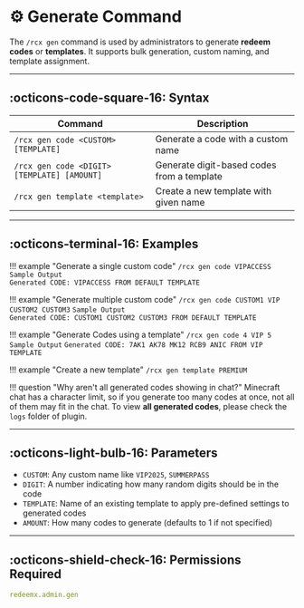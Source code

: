 # ⚙️ Generate Command

The `/rcx gen` command is used by administrators to generate **redeem codes** or **templates**. It supports bulk generation, custom naming, and template assignment.

---

## :octicons-code-square-16: Syntax


| Command                                       | Description                                                      |
|-----------------------------------------------|------------------------------------------------------------------|
| `/rcx gen code <CUSTOM> [TEMPLATE]`                      | Generate a code with a custom name                               |
| `/rcx gen code <DIGIT> [TEMPLATE] [AMOUNT]`   | Generate digit-based codes from a template                       |
| `/rcx gen template <template>`                | Create a new template with given name                            |

---

## :octicons-terminal-16: Examples

!!! example "Generate a single custom code"
    ```
    /rcx gen code VIPACCESS
    ```
    `Sample Output` <br>
    `Generated CODE: VIPACCESS FROM DEFAULT TEMPLATE`

!!! example "Generate multiple custom code"
    ```
    /rcx gen code CUSTOM1 VIP CUSTOM2 CUSTOM3
    ```
    `Sample Output` <br>
    `Generated CODE: CUSTOM1 CUSTOM2 CUSTOM3 FROM DEFAULT TEMPLATE`

!!! example "Generate Codes using a template"
    ```
    /rcx gen code 4 VIP 5
    ```
    `Sample Output`
    ```
    Generated CODE: 7AK1 AK78 MK12 RCB9 ANIC FROM VIP TEMPLATE
    ```

!!! example "Create a new template"
    ```
    /rcx gen template PREMIUM
    ```

!!! question "Why aren't all generated codes showing in chat?"
    Minecraft chat has a character limit, so if you generate too many codes at once, not all of them may fit in the chat.
    To view **all generated codes**, please check the `logs` folder of plugin.

---

## :octicons-light-bulb-16: Parameters

- `CUSTOM`: Any custom name like `VIP2025`, `SUMMERPASS`
- `DIGIT`: A number indicating how many random digits should be in the code
- `TEMPLATE`: Name of an existing template to apply pre-defined settings to generated codes
- `AMOUNT`: How many codes to generate (defaults to 1 if not specified)

---

## :octicons-shield-check-16: Permissions Required

```yaml
redeemx.admin.gen
```

